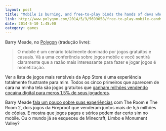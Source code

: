```yaml
---
layout: post
title: "Mobile is burning, and free-to-play binds the hands of devs who want to help"
link: http://www.polygon.com/2014/5/9/5699058/free-to-play-mobile-candy-crush-the-room
date: 2014-5-10 1:45:00
category: games
---
```


Barry Meade, no [Polygon](http://www.polygon.com/2014/5/9/5699058/free-to-play-mobile-candy-crush-the-room) (tradução livre):

> O mobile é um cenário totalmente dominado por jogos gratuitos e casuais. Vá a uma conferência sobre jogos mobile e você sentirá claramente que a razão mais interessante para fazer e jogar jogos é monetização.

Ver a lista de jogos mais rentáveis da App Store é uma experiência totalmente frustrante para mim. Todos os cinco primeiros que aparecem de cara na minha tela são jogos gratuitos que [ganham milhões vendendo cocaína digital para meros 1,5% de seus jogadores](http://www.prnewswire.com/news-releases/swrve-finds-015-of-mobile-gamers-contribute-50-of-all-in-game-revenue-247246771.html).

Barry Meade [fala um pouco sobre suas experiências](http://www.polygon.com/2014/5/9/5699058/free-to-play-mobile-candy-crush-the-room) com The Room e The Room 2, dois jogos da Fireproof que venderam juntos mais de 5,5 milhões de cópias. E mostra que jogos pagos e sérios podem dar certo sim no mobile. Ou o mundo já se esqueceu de Minecraft, Limbo e Monument Valley?